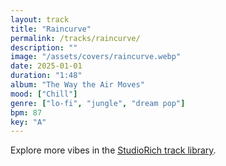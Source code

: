 ```yaml
---
layout: track
title: "Raincurve"
permalink: /tracks/raincurve/
description: ""
image: "/assets/covers/raincurve.webp"
date: 2025-01-01
duration: "1:48"
album: "The Way the Air Moves"
mood: ["Chill"]
genre: ["lo-fi", "jungle", "dream pop"]
bpm: 87
key: "A"
---
```


Explore more vibes in the [StudioRich track library](/tracks/).
